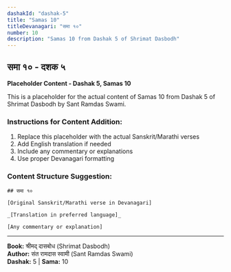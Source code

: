 ```yaml
---
dashakId: "dashak-5"
title: "Samas 10"
titleDevanagari: "समा १०"
number: 10
description: "Samas 10 from Dashak 5 of Shrimat Dasbodh"
---
```


## समा १० - दशक ५

<!-- TODO: Add the actual Sanskrit/Marathi content here -->

**Placeholder Content - Dashak 5, Samas 10**

This is a placeholder for the actual content of Samas 10 from Dashak 5 of Shrimat Dasbodh by Sant Ramdas Swami.

### Instructions for Content Addition:
1. Replace this placeholder with the actual Sanskrit/Marathi verses
2. Add English translation if needed
3. Include any commentary or explanations
4. Use proper Devanagari formatting

### Content Structure Suggestion:
```
## समा १०

[Original Sanskrit/Marathi verse in Devanagari]

_[Translation in preferred language]_

[Any commentary or explanation]
```

---
**Book:** श्रीमद् दासबोध (Shrimat Dasbodh)  
**Author:** संत रामदास स्वामी (Sant Ramdas Swami)  
**Dashak:** 5 | **Sama:** 10
